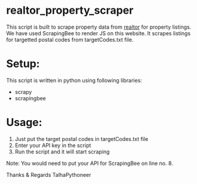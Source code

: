 # realtor_property_scraper
This script is built to scrape property data from [realtor](https://www.realtor.com/realestateandhomes-search/) for property listings. We have used ScrapingBee to render JS on this website. It scrapes listings for targetted postal codes from targetCodes.txt file.

# Setup:
This script is written in python using following libraries:
- scrapy
- scrapingbee

# Usage:
1) Just put the target postal codes in targetCodes.txt file
2) Enter your API key in the script
3) Run the script and it will start scraping

Note: You would need to put your API for ScrapingBee on line no. 8.

Thanks & Regards
TalhaPythoneer
